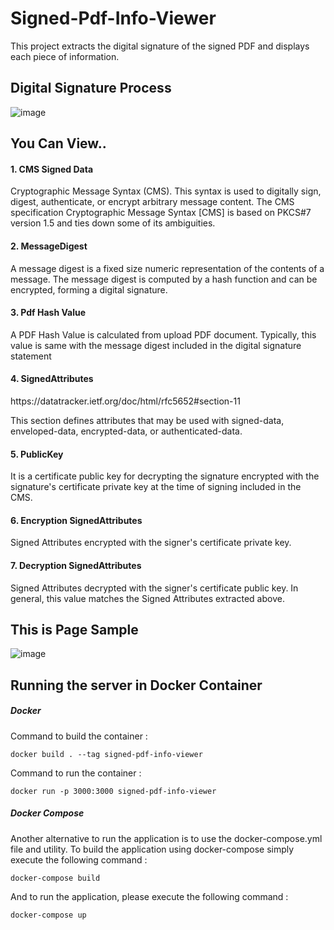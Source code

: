 
# Signed-Pdf-Info-Viewer

This project extracts the digital signature of the signed PDF and displays each piece of information.

## Digital Signature Process
![image](https://github.com/user-attachments/assets/5792fb6d-55c2-4d0b-9d7a-a33cc02f6551)

## You Can View..
<h4> 1. CMS Signed Data </h4>
Cryptographic Message Syntax (CMS).  This syntax is used to digitally sign, digest, authenticate, or encrypt arbitrary message content.
The CMS specification Cryptographic Message Syntax [CMS] is based on PKCS#7 version 1.5 and ties down some of its ambiguities.

<h4> 2. MessageDigest </h4>
A message digest is a fixed size numeric representation of the contents of a message. The message digest is computed by a hash function and can be encrypted, forming a digital signature.

<h4> 3. Pdf Hash Value </h4>
A PDF Hash Value is calculated from upload PDF document. Typically, this value is same with the message digest included in the digital signature statement

<h4> 4. SignedAttributes </h4>
https://datatracker.ietf.org/doc/html/rfc5652#section-11

This section defines attributes that may be used with signed-data, enveloped-data, encrypted-data, or authenticated-data.

<h4> 5. PublicKey </h4>
It is a certificate public key for decrypting the signature encrypted with the signature's certificate private key at the time of signing included in the CMS.

<h4> 6. Encryption SignedAttributes </h4>
Signed Attributes encrypted with the signer's certificate private key.

<h4> 7. Decryption SignedAttributes </h4>
Signed Attributes decrypted with the signer's certificate public key. In general, this value matches the Signed Attributes extracted above.

## This is Page Sample

![image](https://github.com/user-attachments/assets/a78caabd-07ec-4eb4-8385-02b9a933161c)


## Running the server in Docker Container ##
##### Docker #####
Command to build the container :

```
docker build . --tag signed-pdf-info-viewer
```

Command to run the container :

```
docker run -p 3000:3000 signed-pdf-info-viewer
```

##### Docker Compose #####
Another alternative to run the application is to use the docker-compose.yml file and utility. To build the application using docker-compose simply execute the following command :
```
docker-compose build
```

And to run the application, please execute the following command :
```
docker-compose up
```
